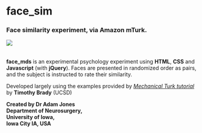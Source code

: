 # face_sim

### Face similarity experiment, via Amazon mTurk. 

<kbd>
  <img src="http://i.imgur.com/brZ4sXY.png">
</kbd>

######

**face_mds** is an experimental psychology experiment using **HTML**, **CSS** and **Javascript** (with **jQuery**).
Faces are presented in randomized order as pairs, and the subject is instructed to rate their similarity.
 
Developed largely using the examples provided by [*Mechanical Turk tutorial*](https://bradylab.ucsd.edu/ttt/) by **Timothy Brady** (UCSD)

**Created by Dr Adam Jones  
Department of Neurosurgery,  
University of Iowa,  
Iowa City IA, USA** 
